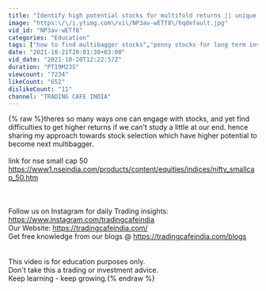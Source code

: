 ```yaml
---
title: "Identify high potential stocks for multifold returns || unique approach to find best small caps"
image: "https:\/\/i.ytimg.com\/vi\/NP3av-wETf8\/hqdefault.jpg"
vid_id: "NP3av-wETf8"
categories: "Education"
tags: ["how to find multibagger stocks","penny stocks for long term investment","penny multibagger stocks for next 10 years"]
date: "2021-10-21T20:01:30+03:00"
vid_date: "2021-10-20T12:22:57Z"
duration: "PT19M23S"
viewcount: "7234"
likeCount: "652"
dislikeCount: "11"
channel: "TRADING CAFE INDIA"
---
```

{% raw %}theres so many ways one can engage with stocks, and yet find difficulties to get higher returns if we can't study a little at our end. hence sharing my approach towards stock selection which have higher potential to become next multibagger. <br /><br />link for  nse small cap 50<br /><a rel="nofollow" target="blank" href="https://www1.nseindia.com/products/content/equities/indices/nifty_smallcap_50.htm">https://www1.nseindia.com/products/content/equities/indices/nifty_smallcap_50.htm</a><br /><br /><br /><br />Follow us on Instagram for daily Trading insights: <a rel="nofollow" target="blank" href="https://www.instagram.com/tradingcafeindia">https://www.instagram.com/tradingcafeindia</a><br />Our Website: <a rel="nofollow" target="blank" href="https://tradingcafeindia.com/">https://tradingcafeindia.com/</a><br />Get free knowledge from our blogs @ <a rel="nofollow" target="blank" href="https://tradingcafeindia.com/blogs">https://tradingcafeindia.com/blogs</a><br /><br /><br />This video is for education purposes only.<br />Don't take this a trading or investment advice. <br />Keep learning - keep growing.{% endraw %}
